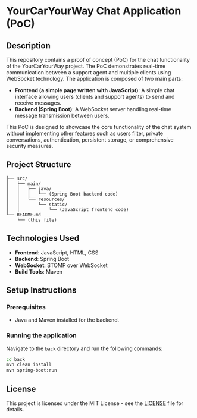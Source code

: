 # YourCarYourWay Chat Application (PoC)

## Description

This repository contains a proof of concept (PoC) for the chat functionality of the YourCarYourWay project. The PoC demonstrates real-time communication between a support agent and multiple clients using WebSocket technology. The application is composed of two main parts:

- **Frontend (a simple page written with JavaScript)**: A simple chat interface allowing users (clients and support agents) to send and receive messages.
- **Backend (Spring Boot)**: A WebSocket server handling real-time message transmission between users.

This PoC is designed to showcase the core functionality of the chat system without implementing other features such as users filter, private conversations, authentication, persistent storage, or comprehensive security measures.

## Project Structure

```
├── src/
│   ├── main/
│   │   ├── java/
│   │   │   └── (Spring Boot backend code)
│   │   └── resources/
│   │       └── static/
│   │           └── (JavaScript frontend code)
└── README.md
    └── (this file)

```

## Technologies Used

- **Frontend**: JavaScript, HTML, CSS
- **Backend**: Spring Boot
- **WebSocket**: STOMP over WebSocket
- **Build Tools**: Maven

## Setup Instructions

### Prerequisites

- Java and Maven installed for the backend.

### Running the application

Navigate to the `back` directory and run the following commands:

```bash
cd back
mvn clean install
mvn spring-boot:run
```

## License

This project is licensed under the MIT License - see the [LICENSE](LICENSE) file for details.
